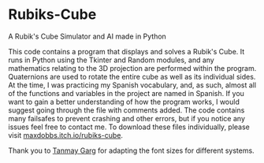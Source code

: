 # Rubiks-Cube
A Rubik's Cube Simulator and AI made in Python

This code contains a program that displays and solves a Rubik's Cube. It runs in Python using the Tkinter and Random modules, and any mathematics relating to the 3D projection are performed within the program. Quaternions are used to rotate the entire cube as well as its individual sides. At the time, I was practicing my Spanish vocabulary, and, as such, almost all of the functions and variables in the project are named in Spanish. If you want to gain a better understanding of how the program works, I would suggest going through the file with comments added. The code contains many failsafes to prevent crashing and other errors, but if you notice any issues feel free to contact me. To download these files individually, please visit [maxdobbs.itch.io/rubiks-cube](https://maxdobbs.itch.io/rubiks-cube).

Thank you to [Tanmay Garg](https://github.com/tanmay2004) for adapting the font sizes for different systems.